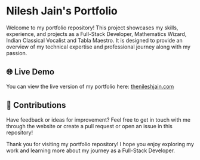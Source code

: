 # Nilesh Jain's Portfolio

Welcome to my portfolio repository! This project showcases my skills, experience, and projects as a Full-Stack Developer, Mathematics Wizard, Indian Classical Vocalist and Tabla Maestro. It is designed to provide an overview of my technical expertise and professional journey along with my passion.

## 🌐 Live Demo
You can view the live version of my portfolio here: [thenileshjain.com](http://thenileshjain.com)

## 🙌 Contributions
Have feedback or ideas for improvement? Feel free to get in touch with me through the website or create a pull request or open an issue in this repository!

Thank you for visiting my portfolio repository! I hope you enjoy exploring my work and learning more about my journey as a Full-Stack Developer.
